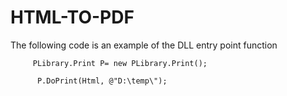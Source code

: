# HTML-TO-PDF

The following code is an example of the DLL entry point function

        
         PLibrary.Print P= new PLibrary.Print();
                  
          P.DoPrint(Html, @"D:\temp\");
